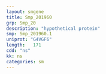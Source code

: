 ```yaml
---
layout: smgene
title: Smp_201960
grp: Smp_20
description: "hypothetical protein"
smp: Smp_201960.1
uniprot: "G4VGF6"
length:   171
cdd: "ns"
kk: ns
categories: sm
---
```

